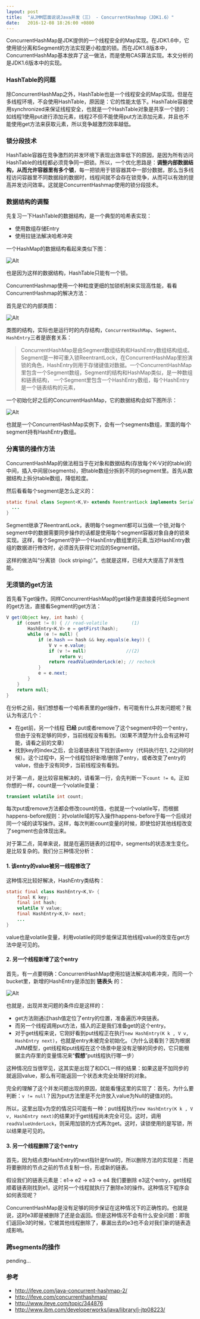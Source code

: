 ```yaml
---
layout: post
title:  "从JMM层面说说Java并发（三） - ConcurrentHashmap（JDK1.6）"
date:   2016-12-08 18:26:00 +0800
---
```


ConcurrentHashMap是JDK提供的一个线程安全的Map实现。在JDK1.6中，它使用锁分离和Segment的方法实现更小粒度的锁。而在JDK1.8版本中，ConcurrentHashMap基本放弃了这一做法，而是使用CAS算法实现。本文分析的是JDK1.6版本中的实现。

### HashTable的问题

除ConcurrentHashMap之外，HashTable也是一个线程安全的Map实现。但是在多线程环境，不会使用HashTable，原因是：它的性能太低下。HashTable容器使用synchronized来保证线程安全，也就是一个HashTable对象是共享一个锁的：如线程1使用put进行添加元素，线程2不但不能使用put方法添加元素，并且也不能使用get方法来获取元素，所以竞争越激烈效率越低。

### 锁分段技术

HashTable容器在竞争激烈的并发环境下表现出效率低下的原因，是因为所有访问HashTable的线程都必须竞争同一把锁。所以，一个优化思路是：**调整内部数据结构，从而允许容器里有多个锁**，每一把锁用于锁容器其中一部分数据，那么当多线程访问容器里不同数据段的数据时，线程间就不会存在锁竞争，从而可以有效的提高并发访问效率。这就是ConcurrentHashmap使用的锁分段技术。

### 数据结构的调整

先复习一下HashTable的数据结构，是一个典型的哈希表实现：

- 使用数组存储Entry
- 使用拉链法解决哈希冲突

一个HashMap的数据结构看起来类似下图：

![Alt](/images/hashtable(4).gif)

也是因为这样的数据结构，HashTable只能有一个锁。

ConcurrentHashmap使用一个种粒度更细的加锁机制来实现高性能，看看ConcurrentHashmap的解决方法：

首先是它的内部类图：

![Alt](/images/ConcurrentHashMap(2).jpg)

类图的结构，实际也是运行时的内存结构，`ConcurrentHashMap`、`Segment`、`HashEntry`三者是嵌套关系：

> ConcurrentHashMap是由Segment数组结构和HashEntry数组结构组成。Segment是一种可重入锁ReentrantLock，在ConcurrentHashMap里扮演锁的角色，HashEntry则用于存储键值对数据。一个ConcurrentHashMap里包含一个Segment数组，Segment的结构和HashMap类似，是一种数组和链表结构， 一个Segment里包含一个HashEntry数组，每个HashEntry是一个链表结构的元素，

一个初始化好之后的ConcurrentHashMap，它的数据结构会如下图所示：

![Alt](/images/concurrenthashmap.jpg)

也就是一个ConcurrentHashMap实例下，会有一个segments数组，里面的每个segment持有HashEntry数组。

### 分离锁的操作方法

ConcurrentHashMap的做法相当于在对象和数据结构(存放每个K-V对的table)的中间，插入中间层(segments)，把table数组分拆到不同的segment里。首先从数据结构上拆分table数组，降低粒度。

然后看看每个segment是怎么定义的：

~~~ java
static final class Segment<K,V> extends ReentrantLock implements Serializable {
  ...
}
~~~

Segment继承了ReentrantLock，表明每个segment都可以当做一个锁,对每个segment中的数据需要同步操作的话都是使用每个segment容器对象自身的锁来实现。这样，每个Segment守护一个HashEntry数组里的元素,当对HashEntry数组的数据进行修改时，必须首先获得它对应的Segment锁。

这样的做法叫“分离锁（lock striping）”。也就是这样，已经大大提高了并发性能。

### 无须锁的get方法

首先看下get操作。同样ConcurrentHashMap的get操作是直接委托给Segment的get方法，直接看Segment的get方法：

~~~ java
V get(Object key, int hash) {  
    if (count != 0) { // read-volatile         (1)
        HashEntry<K,V> e = getFirst(hash);  
        while (e != null) {  
            if (e.hash == hash && key.equals(e.key)) {  
                V v = e.value;  
                if (v != null)               //(2)
                    return v;  
                return readValueUnderLock(e); // recheck  
            }  
            e = e.next;  
        }  
    }  
    return null;  
}
~~~

在分析之前，我们想想看一个哈希表里的get操作，有可能有什么并发问题呢？我认为有这几个：

- 在get前，另一个线程 **已经** put或者remove了这个segment中的一个entry，但由于没有足够的同步，当前线程没有看到。（如果不清楚为什么会有这种可能，请看之前的文章）
- 找到key的index之后，会沿着链表往下找到该entry（代码执行在1, 2之间的时候）。这个过程中，另一个线程恰好新增/删除了entry，或者改变了entry的value，但由于没有同步，当前线程没有看到。

对于第一点，是比较容易解决的，请看第一行，会先判断一下`count != 0`。正如你想的一样，count是一个volatile变量：

~~~ java
transient volatile int count;
~~~

每次put或remove方法都会修改count的值，也就是一个volatile写，而根据happens-before规则：对volatile域的写入操作happens-before于每一个后续对同一个域的读写操作。这样，每次判断count变量的时候，即使恰好其他线程改变了segment也会体现出来。

对于第二点，简单来说，就是在遍历链表的过程中，segments的状态发生变化。是比较复杂的。我们分三种情况分析：

#### 1. 该entry的value被另一线程修改了

这种情况比较好解决，HashEntry类结构：

~~~ java
static final class HashEntry<K,V> {
    final K key;
    final int hash;
    volatile V value;
    final HashEntry<K,V> next;
    ...
}
~~~

value也是volatile变量，利用volatile的同步能保证其他线程value的改变在get方法中是可见的。

#### 2. 另一个线程新增了这个entry

首先，有一点要明确：ConcurrentHashMap使用拉链法解决哈希冲突，而同一个bucket里，新增的HashEntry是添加到 **链表头** 的：

![Alt](/images/concurrenthashmap(3).jpg)

也就是，出现并发问题的条件应是这样的：

- get方法刚通过hash值定位了entry的位置，准备遍历冲突链表。
- 而另一个线程调用put方法，插入的正是我们准备get的这个entry。
- 对于get线程来说，它刚好看到put线程正在执行`new HashEntry(K k , V v, HashEntry next)`，也就是entry未被完全初始化。（为什么说看到？因为根据JMM模型，get线程和put线程在这个场景中是没有足够的同步的，它只能根据主内存里的变量情况来“**假想**”put线程执行哪一步）

这种情况应当很罕见，这其实是出现了和DCL一样的结果：如果这是不加同步的就返回value，那么有可能返回一个状态未完全处理好的对象。

完全的理解了这个并发问题出现的原因，就能看懂这里的实现了：首先，为什么要判断：`v != null`？因为put方法里是不允许放入value为Null的键值对的。

所以，这里出现v为空的情况只可能有一种：put线程执行`new HashEntry(K k , V v, HashEntry next)`的结果对于get线程尚未完全可见。这时，调用`readValueUnderLock`，则采用加锁的方式再次get。这时，读锁使用的是写锁，所以结果是可见的。

#### 3. 另一个线程删除了这个entry

首先，因为结点类HashEntry的next指针是final的，所以删除方法的实现是：而是将要删除的节点之前的节点复制一份，形成新的链表。

假设我们的链表元素是：e1-> e2 -> e3 -> e4 我们要删除 e3这个entry，get线程顺着链表刚找到e1，这时另一个线程就执行了删除e3的操作。这种情况下程序会如何表现呢？

ConcurrentHashMap是没有足够的同步保证在这种情况下的正确性的。也就是说，这时e3即是被删除了还是会返回。但是这种情况不会有什么安全问题：即我们返回e3的时候，它被其他线程删除了，暴漏出去的e3也不会对我们新的链表造成影响。

### 跨segments的操作

pending...

### 参考

- http://ifeve.com/java-concurrent-hashmap-2/
- http://ifeve.com/concurrenthashmap/
- http://www.iteye.com/topic/344876
- http://www.ibm.com/developerworks/java/library/j-jtp08223/
